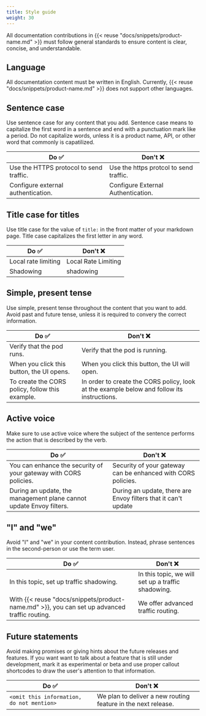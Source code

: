 ```yaml
---
title: Style guide
weight: 30
---
```


All documentation contributions in {{< reuse "docs/snippets/product-name.md" >}} must follow general standards to ensure content is clear, concise, and understandable. 

## Language

All documentation content must be written in English. Currently, {{< reuse "docs/snippets/product-name.md" >}} does not support other languages. 

## Sentence case

Use sentence case for any content that you add. Sentence case means to capitalize the first word in a sentence and end with a punctuation mark like a period. Do not capitalize words, unless it is a product name, API, or other word that commonly is capatilized. 

| Do ✅ | Don't ❌ | 
| -- | -- | 
| Use the HTTPS protocol to send traffic. | Use the https protcol to send traffic. 
| Configure external authentication. | Configure External Authentication. | 

## Title case for titles

Use title case for the value of `title:` in the front matter of your markdown page. Title case capitalizes the first letter in any word. 

| Do ✅ | Don't ❌ | 
| -- | -- |
| Local rate limiting | Local Rate Limiting | 
| Shadowing | shadowing | 

## Simple, present tense

Use simple, present tense throughout the content that you want to add. Avoid past and future tense, unless it is required to convery the correct information. 

| Do ✅ | Don't ❌ | 
| -- | -- |
| Verify that the pod runs. | Verify that the pod is running. | 
| When you click this button, the UI opens. | When you click this button, the UI will open. | 
| To create the CORS policy, follow this example.  | In order to create the CORS policy, look at the example below and follow its instructions. | 

## Active voice

Make sure to use active voice where the subject of the sentence performs the action that is described by the verb. 

| Do ✅ | Don't ❌ | 
| -- | -- |
| You can enhance the security of your gateway with CORS policies. | Security of your gateway can be enhanced with CORS policies. | 
| During an update, the management plane cannot update Envoy filters. | During an update, there are Envoy filters that it can't update | 

## "I" and "we"

Avoid "I" and "we" in your content contribution. Instead, phrase sentences in the second-person or use the term user. 

| Do ✅ | Don't ❌ | 
| -- | -- |
| In this topic, set up traffic shadowing.| In this topic, we will set up a traffic shadowing. | 
| With {{< reuse "docs/snippets/product-name.md" >}}, you can set up advanced traffic routing. | We offer advanced traffic routing.| 

## Future statements

Avoid making promises or giving hints about the future releases and features. If you want want to talk about a feature that is still under development, mark it as experimental or beta and use proper callout shortcodes to draw the user's attention to that information.

| Do ✅ | Don't ❌ | 
| -- | -- |
| `<omit this information, do not mention>` | We plan to deliver a new routing feature in the next release. | 
